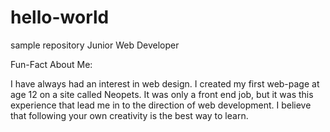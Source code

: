 # hello-world
sample repository
Junior Web Developer

Fun-Fact About Me:

I have always had an interest in web design. 
I created my first web-page at age 12 on a site called Neopets. It was only a front end job, 
but it was this experience that lead me in to the direction of web development. I believe that
following your own creativity is the best way to learn.
